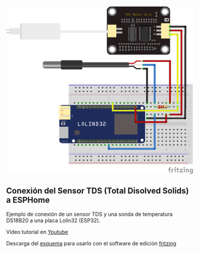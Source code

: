![Esquema](esquema.png)

 ## Conexión del Sensor TDS (Total Disolved Solids) a ESPHome

Ejemplo de conexión de un sensor TDS y una sonda de temperatura DS18B20 a una placa Lolin32 (ESP32).

Vídeo tutorial en [Youtube](https://youtu.be/bwFt1yoXWyI)

Descarga del [esquema](esquema.fzz) para usarlo con el software de edición [fritzing](https://fritzing.org/)
